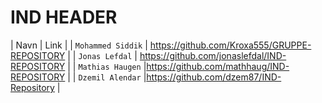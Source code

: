 <h1> IND HEADER </h1>

| Navn | Link |
| `Mohammed Siddik` | https://github.com/Kroxa555/GRUPPE-REPOSITORY |
| `Jonas Lefdal` | https://github.com/jonaslefdal/IND-REPOSITORY |
| `Mathias Haugen` |https://github.com/mathhaug/IND-REPOSITORY  |
| `Dzemil Alendar` |https://github.com/dzem87/IND-Repository  |
